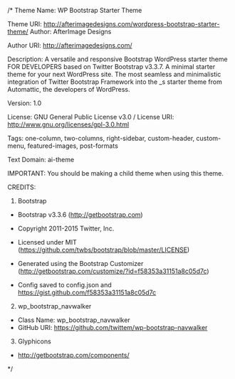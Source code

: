 /*
Theme Name: WP Bootstrap Starter Theme

Theme URI: http://afterimagedesigns.com/wordpress-bootstrap-starter-theme/
Author: AfterImage Designs

Author URI: http://afterimagedesigns.com/

Description: A versatile and responsive Bootstrap WordPress starter theme FOR DEVELOPERS based on Twitter Bootstrap v3.3.7. A minimal starter theme for your next WordPress site. The most seamless and minimalistic integration of Twitter Bootstrap Framework into the _s starter theme from Automattic, the developers of WordPress.

Version: 1.0

License: GNU General Public License v3.0 /
License URI: http://www.gnu.org/licenses/gpl-3.0.html

Tags: one-column, two-columns, right-sidebar, custom-header, custom-menu, featured-images, post-formats

Text Domain: ai-theme


IMPORTANT: You should be making a child theme when using this theme.

CREDITS:

1. Bootstrap

 * Bootstrap v3.3.6 (http://getbootstrap.com)
 * Copyright 2011-2015 Twitter, Inc.
 * Licensed under MIT (https://github.com/twbs/bootstrap/blob/master/LICENSE)

 * Generated using the Bootstrap Customizer (http://getbootstrap.com/customize/?id=f58353a31151a8c05d7c)
 * Config saved to config.json and https://gist.github.com/f58353a31151a8c05d7c

2. wp_bootstrap_navwalker

* Class Name: wp_bootstrap_navwalker
* GitHub URI: https://github.com/twittem/wp-bootstrap-navwalker

3. Glyphicons

 * http://getbootstrap.com/components/

*/
